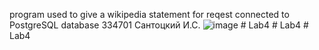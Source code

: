 program used to give a wikipedia statement for reqest
connected to PostgreSQL database
334701
Сантоцкий И.С.
![image](https://github.com/user-attachments/assets/e2d55a3d-f099-4159-a9e5-c1978fbfe402)
#   L a b 4  
 #   L a b 4  
 #   L a b 4  
 